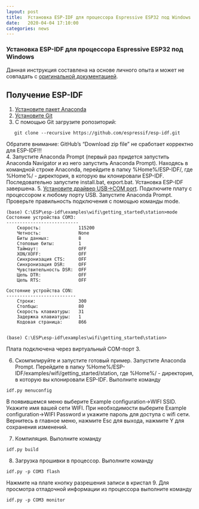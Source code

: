 ```yaml
---
layout: post
title:  Установка ESP-IDF для процессора Espressive ESP32 под Windows  
date:   2020-04-04 17:10:00
categories: news
---
```

### Установка ESP-IDF для процессора Espressive ESP32 под Windows

Данная инструкция составлена на основе личного опыта и может не совпадать с [оригинальной документацией](https://docs.espressif.com/projects/esp-idf/en/latest/esp32/get-started/windows-setup-scratch.html).

## Получение ESP-IDF
1. [Установите пакет Anaconda](https://www.anaconda.com/distribution/#download-section)
2. [Установите Git](https://git-scm.com/downloads)
3. С помощью Git загрузите ропозиторий:

````
   git clone --recursive https://github.com/espressif/esp-idf.git
````

   Обратите внимание: GitHub’s “Download zip file” не сработает корректно для ESP-IDF!!!   
4. Запустите Anaconda Prompt (первый раз придется запустить Anaconda Navigator и из него запустить Anaconda Prompt). Находясь в командной строке Anaconda, перейдите в папку %Home%/ESP-IDF/, где %Home%/ - директория, в которую вы клонировали ESP-IDF. Последовательно запустите install.bat, export.bat. Установка ESP-IDF завершена.
5. [Установите драйвер USB->COM port](https://docs.espressif.com/projects/esp-idf/en/latest/esp32/get-started/establish-serial-connection.html). Подключите плату с процессором к любому порту USB. Запустите Anaconda Prompt. Проверьте правильность подключения с помощью команды mode.
````
(base) C:\ESP\esp-idf\examples\wifi\getting_started\station>mode
Состояние устройства COM3:
---------------------------
    Скорость:              115200
    Четность:              None
    Биты данных:           8
    Стоповые биты:         1
    Таймаут:               OFF
    XON/XOFF:              OFF
    Синхронизация CTS:     OFF
    Синхронизация DSR:     OFF
    Чувствительность DSR:  OFF
    Цепь DTR:              OFF
    Цепь RTS:              OFF

Состояние устройства CON:
--------------------------
    Строки:                300
    Столбцы:               80
    Скорость клавиатуры:   31
    Задержка клавиатуры:   1
    Кодовая страница:      866


(base) C:\ESP\esp-idf\examples\wifi\getting_started\station>
````
Плата подключена через виртуальный COM-порт 3. 

6. Скомпилируйте и запустите готовый пример. Запустите Anaconda Prompt. Перейдите в папку %Home%/ESP-IDF/examples/wifi/getting_started/station, где %Home%/ - директория, в которую вы клонировали ESP-IDF. Выполните команду 
````
idf.py menuconfig
````
В появившемся меню выберите Example configuration->WIFI SSID. Укажите имя вашей сети WIFI. При необходимости выберите Example configuration->WIFI Password и укажите пароль для доступа с wifi сети. Вернитесь в главное меню, нажмите Esc для выхода, нажмите Y для сохранения изменений.

7. Компиляция. Выполните команду 
````
idf.py build
````
8. Загрузка прошивки в процессор. Выполните команду
````
idf.py -p COM3 flash
````
Нажмите на плате кнопку разрешения записи в кристал
9. Для просмотра отладочной информации из процессора выполните команду 
````
idf.py -p COM3 monitor
````

